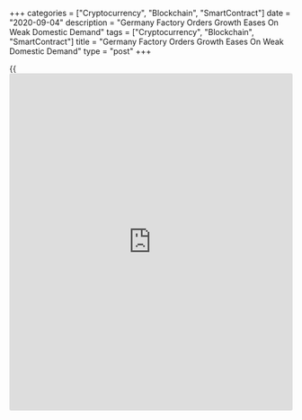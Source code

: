 +++
categories = ["Cryptocurrency", "Blockchain", "SmartContract"]
date = "2020-09-04"
description = "Germany Factory Orders Growth Eases On Weak Domestic Demand"
tags = ["Cryptocurrency", "Blockchain", "SmartContract"]
title = "Germany Factory Orders Growth Eases On Weak Domestic Demand"
type = "post"
+++

{{<iframe id="large-banner" src="https://www.bounty.group/#slide=25.0" width="100%" height="600" scrolling="no" style="border: 0px solid rgb(216, 221, 230); border-radius: 3px;">}}

Germany's factory orders growth eased more than expected in July due to
the double-digit fall in domestic demand, data from Destatis revealed
Friday.

Factory orders increased 2.8 percent on a monthly basis, much slower
than the 28.8 percent rise in June and economists' forecast of 5 percent
increase.

New orders increased for the third straight month in July after posting
a record contraction at the height of the covid-19 lockdown in April.

Domestic orders fell 10.2 percent in July, while foreign orders grew
14.4 percent on the previous month.

New orders from the euro area went up 7.3 percent and demand from other
countries increased by 19.2 percent compared with June.

The [economy][1] ministry said after the initial recovery in May and the
strong recovery in June, the process of catching up in new orders in
manufacturing slowed in July.

It is likely to continue in the next few months, as indicated by the
lower number of short-time working and the improved [business][2]
expectations of entrepreneurs, the ministry noted.

Even though the sharp divergence between domestic and foreign orders
makes it hard to derive a clear trend from today's data, Carsten
Brzeski, an ING economist said. The hopes for a strong rebound stay
alive, as much as the fears of a weak recovery after the initial
rebound.

Orders for capital goods fell slightly by 0.4 percent, while that for
consumer goods gained 0.2 percent. Intermediate goods demand grew by 9.5
percent.

New orders in the automotive industry increased 8.5 percent on the
previous month. However, new orders were still 2.4 percent lower than in
February 2020.

On a yearly basis, overall factory orders declined 7.3 percent in July,
following a 10.6 percent decrease seen in June.

Data showed that manufacturing turnover climbed 5.2 percent on month,
but slower than the 13.2 percent increase in June.

The Purchasing Managers' survey from IHS Markit showed that the
manufacturing sector growth accelerated to a 22-month high in August.
According to Markit, new orders increased in August underpinned by both
domestic demand and sustained growth in export sales.

For comments and feedback [contact](https://www.playgroundfx.com/contact/): editorial@rtt[news](https://www.letsplayfx.com/blog/forex-news-website/).com

[Economic News][1]

 **What parts of the world are seeing the best (and worst) economic
performances lately? Click[here][3] to check out our [Econ Scorecard][3]
and find out! See up-to-the-moment [ranking](https://www.playgroundfx.com/blog/crypto-exchange-ranking/)s for the best and worst
performers in [GDP][4], [unemployment rate][5], [inflation][3] and much
more.**

   1. www.rtt[news](https://www.letsplayfx.com/blog/forex-news-website/).com/Content/EconomicNews.aspx
   2. www.rtt[news](https://www.letsplayfx.com/blog/forex-news-website/).com/Content/Business.aspx
   3. www.rtt[news](https://www.letsplayfx.com/blog/forex-news-website/).com/economic-scorecard/world-rank/CPI/highest-performance.aspx
   4. www.rtt[news](https://www.letsplayfx.com/blog/forex-news-website/).com/economic-scorecard/world-rank/GDP/highest-performance.aspx
   5. www.rtt[news](https://www.letsplayfx.com/blog/forex-news-website/).com/economic-scorecard/world-rank/unemployment-rate/lowest-performance.aspx